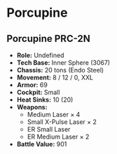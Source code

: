 # Porcupine
## Porcupine PRC-2N
- **Role:** Undefined
- **Tech Base:** Inner Sphere (3067)
- **Chassis:** 20 tons (Endo Steel)
- **Movement:** 8 / 12 / 0, XXL
- **Armor:** 69
- **Cockpit:** Small
- **Heat Sinks:** 10 (20)
- **Weapons:**
  - Medium Laser × 4
  - Small X-Pulse Laser × 2
  - ER Small Laser
  - ER Medium Laser × 2
- **Battle Value:** 901

